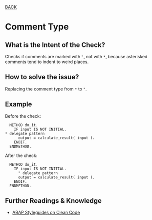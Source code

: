 [BACK](../check_documentation.md)

# Comment Type
## What is the Intent of the Check?
Checks if comments are marked with `"`, not with `*`, because asterisked comments tend to indent to weird places.

## How to solve the issue?
Replacing the comment type from `*` to `"`.

## Example
Before the check: 
```abap
  METHOD do_it.
    IF input IS NOT INITIAL.
* delegate pattern
      output = calculate_result( input ).
    ENDIF.
  ENDMETHOD.
```

After the check:
```abap
  METHOD do_it.
    IF input IS NOT INITIAL.
      " delegate pattern
      output = calculate_result( input ).
    ENDIF.
  ENDMETHOD.
```

## Further Readings & Knowledge
* [ABAP Styleguides on Clean Code](https://github.com/SAP/styleguides/blob/master/clean-abap/CleanABAP.md#comment-with--not-with-)

